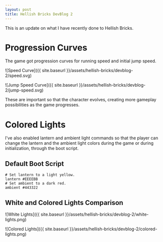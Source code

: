 ```yaml
---
layout: post
title: Hellish Bricks DevBlog 2
---
```


This is an update on what I have recently done to Hellish Bricks.

# Progression Curves

The game got progression curves for running speed and initial jump speed.

![Speed Curve]({{ site.baseurl }}/assets/hellish-bricks/devblog-2/speed.svg)

![Jump Speed Curve]({{ site.baseurl }}/assets/hellish-bricks/devblog-2/jump-speed.svg)

These are important so that the character evolves, creating more gameplay
possibilities as the game progresses.

# Colored Lights

I've also enabled lantern and ambient light commands so that the player can
change the lantern and the ambient light colors during the game or during
initialization, through the boot script.

## Default Boot Script

```
# Set lantern to a light yellow.
lantern #EEEEBB
# Set ambient to a dark red.
ambient #443322
```

## White and Colored Lights Comparison

![White Lights]({{ site.baseurl }}/assets/hellish-bricks/devblog-2/white-lights.png)

![Colored Lights]({{ site.baseurl }}/assets/hellish-bricks/devblog-2/colored-lights.png)
